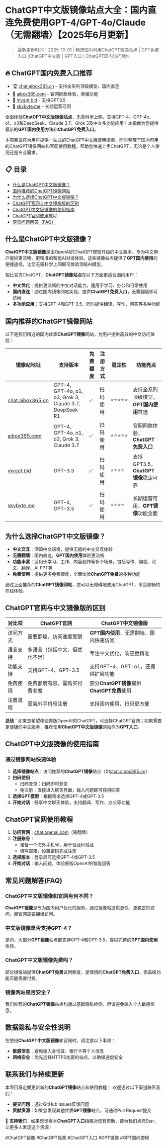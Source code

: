 # ChatGPT中文版镜像站点大全：国内直连免费使用GPT-4/GPT-4o/Claude（无需翻墙）【2025年6月更新】

> 最新更新时间：2025-10-01 | 精选国内可用ChatGPT镜像站点 | GPT免费入口 |ChatGPT中文版 | GPT入口 | ChatGPT国内访问地址

## 🔥 ChatGPT国内免费入口推荐

- 🏆 [chat.aibox365.cn](https://chat.aibox365.cn) - 支持全系列顶级模型，国内直连
- 🥇 [aibox365.com](https://aibox365.com) - 官网同款体验，增强功能
- 🥈 [mygpt.bid](https://uuu.mygpt.bid) - 支持GPT3.5
- 🥉 [skybyte.me](https://cgs.skybyte.me) - 长期运营可用

全面体验**ChatGPT中文版镜像站点**，无需科学上网，支持GPT-4、GPT-4o、o1、o3和DeepSeek、Claude 3.7、Grok 3及中文多功能应用！本指南为您提供最新的**GPT国内使用方法**和**ChatGPT免费入口**。

本项目旨在为用户提供一站式的ChatGPT中文版使用指南，同时整理了国内可用的ChatGPT镜像网站和官网使用教程，帮助您快速上手ChatGPT，无论是个人使用还是专业需求。

## 📋 目录

- [什么是ChatGPT中文版镜像？](#什么是chatgpt中文版镜像)
- [国内推荐的ChatGPT镜像网站](#国内推荐的chatgpt镜像网站)
- [为什么选择ChatGPT中文版镜像？](#为什么选择chatgpt中文版镜像)
- [ChatGPT官网与中文镜像版的区别](#chatgpt官网与中文镜像版的区别)
- [ChatGPT中文版镜像的使用指南](#chatgpt中文版镜像的使用指南)
- [ChatGPT官网使用教程](#chatgpt官网使用教程)
- [常见问题解答（FAQ）](#常见问题解答faq)

## 什么是ChatGPT中文版镜像？

**ChatGPT中文版镜像**是由OpenAI的ChatGPT模型升级的中文版本，专为中文用户提供更流畅、更精准的智能AI对话体验。这些镜像站点提供了**GPT国内使用**的便捷途径，让您无需科学上网即可体验顶级AI模型。

相比官方ChatGPT，**ChatGPT镜像站点**在以下方面更适合国内用户：

- **中文优化**：提供更流畅的中文对话能力，适用于学习、办公和日常使用
- **国内直连**：通过国内镜像网站实现，提供**ChatGPT免费入口**，无需翻墙即可访问
- **多功能应用**：支持GPT-4和GPT-3.5，同时提供翻译、写作、问答等多种功能

## 国内推荐的ChatGPT镜像网站

以下是我们精选的国内优质**ChatGPT镜像**网站，为用户提供高效的中文访问体验：

| 镜像站地址 | 支持版本 | 免费额度 | 注册方式 | 稳定性 | 功能亮点 |
|------------|----------|----------|----------|--------|----------|
| [chat.aibox365.cn](https://chat.aibox365.cn) | GPT-4, GPT-4o, o1, o3, Grok 3, Claude 3.7, DeepSeek R1 | ✅ | 扫码使用 | ⭐⭐⭐⭐⭐ | 支持全系列顶级模型，**GPT国内使用**首选 |
| [aibox365.com](https://aibox365.com) | GPT-4, GPT-4o, o1, o3, Grok 3, Claude 3.7 | ✅ | 扫码使用 | ⭐⭐⭐⭐⭐ | 官网同款体验，**ChatGPT免费入口** |
| [mygpt.bid](https://uuu.mygpt.bid) | GPT-3.5 | ✅ | 扫码使用 | ⭐⭐⭐⭐ | 支持GPT3.5，**ChatGPT镜像**稳定可靠 |
| [skybyte.me](https://cgs.skybyte.me) | GPT-4, GPT-3.5 | ✅ | 扫码使用 | ⭐⭐⭐⭐ | 长期运营可用，**GPT镜像**功能全面 |

## 为什么选择ChatGPT中文版镜像？

- **中文交互**：深谙中文语境，提供无缝的中文交互体验
- **无需翻墙**：国内直连，**GPT国内使用**体验更流畅
- **功能丰富**：适用于学习、工作、内容创作等多个场景，包括写作、编程、论文、翻译、AI PPT等
- **免费使用**：提供更多免费额度，全面体验**ChatGPT免费**的多种功能

通过上面推荐的**ChatGPT镜像网站**，您可以无障碍地使用ChatGPT，享受顺畅的在线体验。

## ChatGPT官网与中文镜像版的区别

| 对比项 | ChatGPT官网 | ChatGPT中文镜像版 |
|--------|--------------|----------------------------|
| 访问方式 | 需要翻墙，访问速度受限 | **GPT国内使用**，无需翻墙，国内快速访问 |
| 语言支持 | 多语言（包括中文，但优化不足） | 专注中文优化，响应更精准 |
| 功能支持 | 支持GPT-4、GPT-3.5 | 支持GPT-4、GPT-o1，还提供扩展功能 |
| 免费使用 | 免费额度有限，需购买付费套餐 | 部分**ChatGPT镜像**提供**ChatGPT免费**使用 |
| 注册流程 | 需海外手机号注册 | 支持国内使用，扫码更方便 |

**总结**：如果您希望体验原版OpenAI的ChatGPT，可选择ChatGPT官网；如果需要更便捷的中文服务，推荐使用**ChatGPT中文版镜像**网站作为**GPT入口**。

## ChatGPT中文版镜像的使用指南

### 通过镜像网站快速体验

1. **选择镜像站点**：访问推荐的**ChatGPT镜像**站点（如[chat.aibox365.cn](https://chat.aibox365.cn)）
2. **扫码使用**：
   - 扫码登录：扫码即可登录
   - 免注册：直接进入聊天界面，输入问题即可获得回答
3. **选择GPT模型**：根据需求选择GPT-4或GPT-3.5
4. **开始对话**：畅享中文聊天体验，支持翻译、写作、办公等功能

## ChatGPT官网使用教程

1. **访问官网**：[chat.openai.com](https://chat.openai.com)（需翻墙）
2. **注册账号**：
   - 准备一个海外手机号，用于验证码验证
   - 填写邮箱，设置密码完成注册
3. **选择版本**：登录后可选择GPT-4或GPT-3.5
4. **开始对话**：输入问题，体验原版OpenAI的智能回答

## 常见问题解答(FAQ)

### ChatGPT中文版镜像和官网有何不同？
**ChatGPT镜像**是专为国内用户优化的服务，通过镜像站提供更快、更稳定的访问，而官网需要翻墙访问。

### 中文版镜像是否支持GPT-4？
是的，大部分**GPT镜像**站点都支持GPT-4和GPT-3.5，提供完整的**GPT国内使用**体验。

### ChatGPT中文版镜像免费吗？
部分镜像站提供**ChatGPT免费**试用额度，是理想的**ChatGPT免费入口**，但高级功能可能需要付费。

### 镜像网站是否安全？
我们推荐的**ChatGPT镜像**站点均通过基础隐私检测，但请避免输入个人敏感信息。

## 数据隐私与安全性说明

在使用**ChatGPT中文版镜像**和官网时，请注意以下事项：

- **敏感信息**：避免输入身份证、银行卡等个人信息
- **网络安全**：优先选择HTTPS加密的站点，以确保通信安全

## 联系我们与持续更新

本项目将定期更新新的**ChatGPT镜像**站点和使用教程！
欢迎通过以下渠道联系我们：

- **提交问题**：通过GitHub Issues反馈问题
- **贡献资源**：如果您发现其他优质**GPT镜像**站点，可通过Pull Request提交

🌟 **支持我们**：如果您觉得本**ChatGPT入口**指南对您有帮助，请为我们点亮Star，让更多人发现这个资源！

#ChatGPT镜像 #ChatGPT免费 #ChatGPT入口 #GPT镜像 #GPT国内使用
